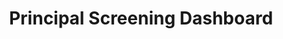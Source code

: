 ---
layout: default
sitemap: false
modal-id: 2
title: Principal Screening Dashboard

skills: ['Force.com', 'Visualforce', 'Apex']
description:
  This dashboard allows DCPS principals to screen and select candidates for
  school-based positions, with a variety of selection options and an
  analytics dashboard.

images: ['screening-1.PNG', 'screening-2.PNG', 'screening-3.PNG', 'screening-4.PNG', 'screening-5.PNG', ]
---